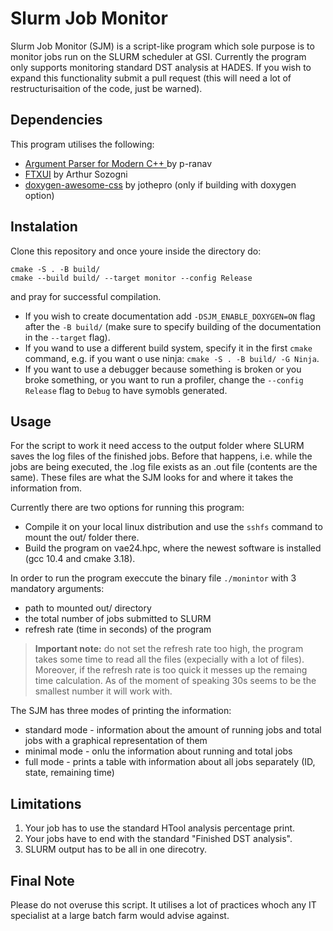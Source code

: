 # Slurm Job Monitor

Slurm Job Monitor (SJM) is a script-like program which sole purpose is to monitor jobs run on the SLURM scheduler at GSI. Currently the program only supports monitoring standard DST analysis at HADES. If you wish to expand this functionality submit a pull request (this will need a lot of restructurisaition of the code, just be warned).

## Dependencies

This program utilises the following:

- [Argument Parser for Modern C++ ](https://github.com/p-ranav/argparse) by p-ranav
- [FTXUI](https://github.com/ArthurSonzogni/FTXUI) by Arthur Sozogni
- [doxygen-awesome-css](https://github.com/jothepro/doxygen-awesome-css) by jothepro (only if building with doxygen option)

## Instalation

Clone this repository and once youre inside the directory do:
```
cmake -S . -B build/
cmake --build build/ --target monitor --config Release
```
and pray for successful compilation. 
- If you wish to create documentation add `-DSJM_ENABLE_DOXYGEN=ON` flag after the `-B build/` (make sure to specify building of the documentation in the `--target` flag). 
- If you wand to use a different build system, specify it in the first `cmake` command, e.g. if you want o use ninja: `cmake -S . -B build/ -G Ninja`. 
- If you want to use a debugger because something is broken or you broke something, or you want to run a profiler, change the `--config Release` flag to `Debug` to have symobls generated.

## Usage

For the script to work it need access to the output folder where SLURM saves the log files of the finished jobs. Before that happens, i.e. while the jobs are being executed, the .log file exists as an .out file (contents are the same). These files are what the SJM looks for and where it takes the information from.

Currently there are two options for running this program:
- Compile it on your local linux distribution and use the `sshfs` command to mount the out/ folder there.
- Build the program on vae24.hpc, where the newest software is installed (gcc 10.4 and cmake 3.18).

In order to run the program execcute the binary file `./monintor` with 3 mandatory arguments:
- path to mounted out/ directory
- the total number of jobs submitted to SLURM
- refresh rate (time in seconds) of the program

> **Important note:** do not set the refresh rate too high, the program takes some time to read all the files (expecially with a lot of files). Moreover, if the refresh rate is too quick it messes up the remaing time calculation. As of the moment of speaking 30s seems to be the smallest number it will work with.

The SJM has three modes of printing the information:
- standard mode - information about the amount of running jobs and total jobs with a graphical representation of them
- minimal mode - onlu the information about running and total jobs
- full mode - prints a table with information about all jobs separately (ID, state, remaining time)

## Limitations

1. Your job has to use the standard HTool analysis percentage print.
2. Your jobs have to end with the standard "Finished DST analysis".
3. SLURM output has to be all in one direcotry.

## Final Note

Please do not overuse this script. It utilises a lot of practices whoch any IT specialist at a large batch farm would advise against.